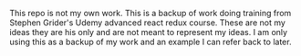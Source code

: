 This repo is not my own work.  This is a backup of work doing training from Stephen Grider's Udemy advanced react redux course.  These are not my ideas they are his only and are not meant to represent my ideas.  I am only using this as a backup of my work and an example I can refer back to later.  
